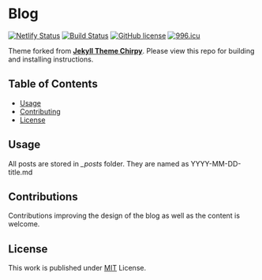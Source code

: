 # Blog

[![Netlify Status](https://api.netlify.com/api/v1/badges/d94f1b32-fbe3-4b54-824a-e5f8df0d1800/deploy-status)](https://app.netlify.com/sites/agitated-ptolemy-39cccd/deploys)
[![Build Status](https://github.com/cotes2020/jekyll-theme-chirpy/workflows/build/badge.svg?event=push)](https://github.com/cotes2020/jekyll-theme-chirpy/actions?query=event%3Apush)
[![GitHub license](https://img.shields.io/github/license/cotes2020/jekyll-theme-chirpy.svg)](https://github.com/cotes2020/jekyll-theme-chirpy/blob/master/LICENSE)
[![996.icu](https://img.shields.io/badge/link-996.icu-%23FF4D5B.svg)](https://996.icu)

Theme forked from [**Jekyll Theme Chirpy**](https://github.com/cotes2020/jekyll-theme-chirpy). Please view this repo for building and installing instructions.

## Table of Contents

* [Usage](#usage)
* [Contributing](#contributing)
* [License](#license)

## Usage

All posts are stored in _\_posts_ folder. They are named as YYYY-MM-DD-title.md

## Contributions

Contributions improving the design of the blog as well as the content is welcome.

## License

This work is published under [MIT](https://github.com/cotes2020/jekyll-theme-chirpy/blob/master/LICENSE) License.